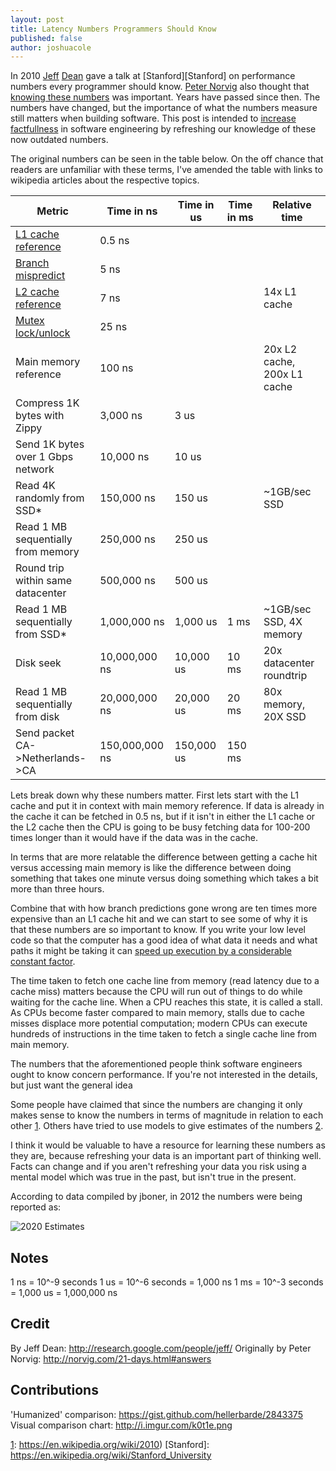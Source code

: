 ```yaml
---
layout: post
title: Latency Numbers Programmers Should Know
published: false
author: joshuacole
---
```


In 2010 [Jeff][Wiki: Jeff] [Dean][Google: Jeff] gave a talk at [Stanford][Stanford] on 
performance numbers every programmer should know. [Peter Norvig][Wiki: Peter] also thought 
that [knowing these numbers][Answers: Peter] was important. Years have passed since then. 
The numbers have changed, but the importance of what the numbers measure still matters when 
building software. This post is intended to [increase factfullness][destiny instinct] in 
software engineering by refreshing our knowledge of these now outdated numbers. 

The original numbers can be seen in the table below. On the off chance that readers are 
unfamiliar with these terms, I've amended the table with links to wikipedia articles about 
the respective topics.

Metric                            | Time in ns       | Time in us  | Time in ms | Relative time
----------------------------------|------------------|-------------|------------|---------------
[L1 cache reference][wiki: cache] |           0.5 ns |             |            |
[Branch mispredict][Wiki: predict]|           5   ns |             |            |
[L2 cache reference][Wiki: cache] |           7   ns |             |            | 14x L1 cache
[Mutex lock/unlock][Wiki: lock]   |          25   ns |             |            |
Main memory reference             |         100   ns |             |            | 20x L2 cache, 200x L1 cache
Compress 1K bytes with Zippy      |       3,000   ns |       3 us  |            |
Send 1K bytes over 1 Gbps network |      10,000   ns |      10 us  |            |
Read 4K randomly from SSD*        |     150,000   ns |     150 us  |            | ~1GB/sec SSD
Read 1 MB sequentially from memory|     250,000   ns |     250 us  |            |
Round trip within same datacenter |     500,000   ns |     500 us  |            |
Read 1 MB sequentially from SSD*  |   1,000,000   ns |   1,000 us  | 1 ms       |~1GB/sec SSD, 4X memory
Disk seek                         |  10,000,000   ns |  10,000 us  | 10 ms      |20x datacenter roundtrip
Read 1 MB sequentially from disk  |  20,000,000   ns |  20,000 us  | 20 ms      | 80x memory, 20X SSD
Send packet CA->Netherlands->CA   | 150,000,000   ns | 150,000 us  | 150 ms     |

Lets break down why these numbers matter. First lets start with the L1 cache and put it in context 
with main memory reference. If data is already in the cache it can be fetched in 0.5 ns, but if it 
isn't in either the L1 cache or the L2 cache then the CPU is going to be busy fetching data for 
100-200 times longer than it would have if the data was in the cache.

In terms that are more relatable the difference between getting a cache hit versus accessing main 
memory is like the difference between doing something that takes one minute versus doing something 
which takes a bit more than three hours.

Combine that with how branch predictions gone wrong are ten times more expensive than an L1 cache 
hit and we can start to see some of why it is that these numbers are so important to know. If you 
write your low level code so that the computer has a good idea of what data it needs and what paths 
it might be taking it can [speed up execution by a considerable constant factor][so: speedy].







The time taken to fetch one cache line from memory (read latency due to a cache miss) matters because the CPU will run out of things to do while waiting for the cache line. When a CPU reaches this state, it is called a stall. As CPUs become faster compared to main memory, stalls due to cache misses displace more potential computation; modern CPUs can execute hundreds of instructions in the time taken to fetch a single cache line from main memory.

The numbers that the aforementioned people think software engineers ought to know concern 
performance. If you're not interested in the details, but just want the general idea 


Some people have claimed that since the numbers are changing it only makes sense 
to know the numbers in terms of magnitude in relation to each other [1]. Others 
have tried to use models to give estimates of the numbers [2].

I think it would be valuable to have a resource for learning these numbers as they 
are, because refreshing your data is an important part of thinking well. Facts can 
change and if you aren't refreshing your data you risk using a mental model which 
was true in the past, but isn't true in the present.

According to data compiled by jboner, in 2012 the numbers were being reported as:




![2020 Estimates](/img/programming_numbers/model_estimate_2020.png)


Notes
-----

1 ns = 10^-9 seconds
1 us = 10^-6 seconds = 1,000 ns
1 ms = 10^-3 seconds = 1,000 us = 1,000,000 ns

Credit
------

By Jeff Dean:               <http://research.google.com/people/jeff/>
Originally by Peter Norvig: <http://norvig.com/21-days.html#answers>

Contributions
-------------

'Humanized' comparison:  <https://gist.github.com/hellerbarde/2843375>
Visual comparison chart: <http://i.imgur.com/k0t1e.png>


[1]: https://softwareengineering.stackexchange.com/questions/312485/how-can-jeff-deans-latency-numbers-every-programmer-should-know-be-accurate-i
[2]: https://colin-scott.github.io/personal_website/research/interactive_latency.html
[3]: https://gist.github.com/jboner/2841832

[1]: https://en.wikipedia.org/wiki/2010)
[Stanford]: https://en.wikipedia.org/wiki/Stanford_University

[Wiki: Jeff]: https://en.wikipedia.org/wiki/Jeff_Dean
[Google: Jeff]: https://research.google.com/people/jeff/

[Wiki: Peter]: https://en.wikipedia.org/wiki/Peter_Norvig
[Answers: Peter]: https://norvig.com/21-days.html#answers

[destiny instinct]: https://www.gapminder.org/factfulness/destiny/


[Wiki: cache]: https://en.wikipedia.org/wiki/CPU_cache
[Wiki: predict]: https://en.wikipedia.org/wiki/Branch_predictor
[Wiki: lock]: https://en.wikipedia.org/wiki/Lock_(computer_science)

[so: speedy]: https://stackoverflow.com/questions/11227809/why-is-processing-a-sorted-array-faster-than-processing-an-unsorted-array

